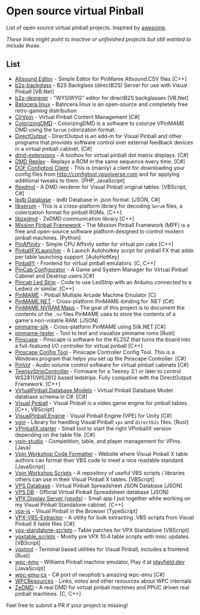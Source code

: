 # Open source virtual Pinball
List of open source virtual pinball projects. Inspired by [awesome](https://github.com/sindresorhus/awesome).

*These links might point to inactive or unfinished projects but still wanted to include those.*

## List
* [Altsound Editor](https://github.com/lucky01/Altsound-Editor) - Simple Editor for PinMame Altsound.CSV files [C++]
* [b2s-backglass](https://github.com/vpinball/b2s-backglass) - B2S Backglass (directB2S) Server for use with Visual Pinball [VB.Net]
* [b2s-designer](https://github.com/vpinball/b2s-designer) -  "WYSIWYG" editor for directB2S backglasses [VB.Net]
* [Batocera.linux](https://batocera.org/) - Batocera.linux is an open-source and completely free retro-gaming distribution
* [ClrVpin](https://github.com/stojy/ClrVpin) - Virtual Pinball Content Management [C#]
* [ColorizingDMD](https://github.com/zesinger/ColorizingDMD) - ColorizingDMD is a software to colorize VPinMAME DMD using the `Serum` colorization format.
* [DirectOutput](https://github.com/mjrgh/DirectOutput) - DirectOutput is an add-in for Visual Pinball and other programs that provides software control over external feedback devices in a virtual pinball cabinet. [C#]
* [dmd-extensions](https://github.com/freezy/dmd-extensions) - A toolbox for virtual pinball dot matrix displays. [C#]
* [DMD Replay](https://github.com/xantari/DMDReplay) - Replays a ROM in the same sequence every time. [C#]
* [DOF Configtool Client](https://github.com/mkalkbrenner/dof_configtool_client) - This is (mainly) a client for downloading your config files from http://configtool.vpuniverse.com and for applying additional tweaks to them. [PHP, JavaScript]
* [flexdmd](https://github.com/vbousquet/flexdmd) - A DMD renderer for Visual Pinball original tables. [VBScript, C#]
* [Ipdb Database](https://github.com/xantari/Ipdb.Database) - Ipdb Database in .json format. [JSON, C#]
* [libserum](https://github.com/zesinger/libserum) - This is a cross-platform library for decoding `Serum` files, a colorization format for pinball ROMs. [C++]
* [libzedmd](https://github.com/PPUC/libzedmd) - ZeDMD communication library [C++]
* [Mission Pinball Framework](https://github.com/missionpinball) - The Mission Pinball Framework (MPF) is a free and open-source software platform designed to control modern pinball machines. [Python]
* [PinAffinity](https://github.com/mjrgh/PinAffinity) - Simple CPU Affinity setter for virtual pin cabs [C++]
* [PinballFXLauncher](https://github.com/joyrider3774/PinballFXLauncher) - A Launch Autohotkey script for pinball FX that adds per table launching support. [AutoHotKey]
* [PinballY](https://github.com/mjrgh/PinballY) - Frontend for virtual pinball emulators. [C, C++]
* [PinCab Configurator](https://github.com/xantari/PinCab.Configurator) - A Game and System Manager for Virtual Pinball Cabinet and Desktop users [C#]
* [Pincab Led Strip](https://github.com/aetios50/PincabLedStrip) - Code to use LedStrip with an Arduino connected to a Ledwiz or similar. [C++]
* [PinMAME](https://github.com/vpinball/pinmame) - Pinball Multiple Arcade Machine Emulator [C]
* [PinMAME.NET](https://github.com/vpinball/pinmame-dotnet) - Cross-platform PinMAME-binding for .NET [C#]
* [PinMAME NVRAM Maps](https://github.com/tomlogic/pinmame-nvram-maps) - The goal of this project is to document the contents of the `.nv` files PinMAME uses to store the contents of a game's non-volatile RAM. [JSON]
* [pinmame-silk](https://github.com/jsm174/pinmame-silk) - Cross-platform PinMAME using Silk.NET [C#]
* [pinmame-tester](https://github.com/francisdb/pinmame-tester) - Tool to test and visualize pinmame roms [Rust]
* [Pinscape](https://os.mbed.com/users/mjr/code/Pinscape_Controller_V2/) -  Pinscape is software for the KL25Z that turns the board into a full-featured I/O controller for virtual pinball [C++]
* [Pinscape Config Tool](https://github.com/mjrgh/PinscapeConfigTool) - Pinscape Controller Config Tool. This is a Windows program that helps you set up the Pinscape Controller. [C#]
* [PinVol](https://github.com/mjrgh/PinVol) - Audio volume control software for virtual pinball cabinets [C#]
* [TeensyStripController](https://github.com/DirectOutput/TeensyStripController) - Firmware for a Teensy 3.1 or later to control WS2811/WS2812 based ledstrips. Fully compative with the DirectOutput Framework. [C++]
* [VirtualPinball.Database.Models](https://github.com/xantari/VirtualPinball.Database.Models) - Virtual Pinball Database Model database schema in C#. [C#]
* [Visual Pinball](https://github.com/vpinball/vpinball) - Visual Pinball is a video game engine for pinball tables. [C++, VBScript]
* [VisualPinball.Engine](https://github.com/freezy/VisualPinball.Engine) - Visual Pinball Engine (VPE) for Unity [C#]
* [vpin](https://github.com/francisdb/vpin) - Library for handling Visual Pinball `vpx` and `directb2s` files. [Rust]
* [VPinballX.starter](https://github.com/JockeJarre/VPinballX.starter) - Small tool to start the right VPinballX version depending on the table file. [C#]
* [vpin-studio](https://github.com/syd711/vpin-studio) - Competition, table, and player management for VPins. [Java]
* [Vpin Workshop Code Formatter](https://gitlab.com/PDStig/vpin-workshop-code-formatter) - Website where Visual Pinball X table authors can format their VBS code to meet a nice readable standard. [JavaScript]
* [Vpin Workshop Scripts](https://gitlab.com/PDStig/vpin-workshop-scripts) - A repository of useful VBS scripts / libraries others can use in their Visual Pinball X tables. [VBScript]
* [VPS Database](https://github.com/xantari/VPS.Database) - Virtual Pinball Spreadsheet JSON Database [JSON]
* [VPS DB](https://github.com/Fraesh/vps-db) - Official Virtual Pinball Spreadsheet database [JSON]
* [VPX Display Server (vpxds)](https://github.com/jsm174/vpxds) - Small app I put together while working on my Visual Pinball Standalone cabinet. [C++]
* [vpx-js](https://github.com/vpdb/vpx-js) - Visual Pinball in the Browser [TypeScript]
* [VPX-VBS-Extractor](https://github.com/lempface/VPX-VBS-Extractor) - A utility for bulk extracting .VBS scripts from Visual Pinball X table files [C#]
* [vpx-standalone-scripts](https://github.com/jsm174/vpx-standalone-scripts) - Table patches for VPX Standalone [VBScript]
* [vpxtable_scripts](https://github.com/sverrewl/vpxtable_scripts) - Mostly pre VPX 10.4 table scripts with misc updates. [VBScript]
* [vpxtool](https://github.com/francisdb/vpxtool) - Terminal based utilities for Visual Pinball, includes a frontend. [Rust]
* [wpc-emu](https://github.com/neophob/wpc-emu) - Williams Pinball machine emulator, Play it at [playfield.dev](https://playfield.dev/)  [JavaScript]
* [wpc-emu-cs](https://github.com/jsm174/wpc-emu-cs) - C# port of neophob's amazing wpc-emu [C#]
* [WPCResources](https://github.com/tanseydavid/WPCResources) - Links, notes and other resources about WPC internals
* [ZeDMD](https://github.com/PPUC/ZeDMD) - A real DMD for virtual pinball machines and PPUC driven real pinball machines. [C, C++]


Feel free to submit a PR if your project is missing!
